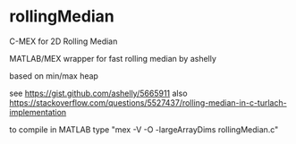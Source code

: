 # rollingMedian
C-MEX for 2D Rolling Median

MATLAB/MEX wrapper for fast rolling median by ashelly

based on min/max heap

see https://gist.github.com/ashelly/5665911
also https://stackoverflow.com/questions/5527437/rolling-median-in-c-turlach-implementation

to compile in MATLAB type "mex -V -O -largeArrayDims rollingMedian.c"
